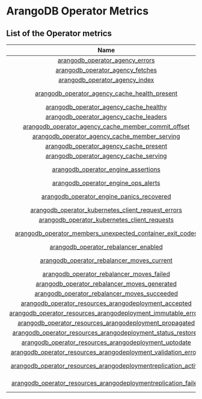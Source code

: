 # ArangoDB Operator Metrics

## List of the Operator metrics

<!-- START(metricsTable) -->
|                                                                 Name                                                                  |     Namespace     |       Group       |  Type   | Description                                                                           |
|:-------------------------------------------------------------------------------------------------------------------------------------:|:-----------------:|:-----------------:|:-------:|:--------------------------------------------------------------------------------------|
|                                [arangodb_operator_agency_errors](./arangodb_operator_agency_errors.md)                                | arangodb_operator |      agency       | Counter | Current count of agency cache fetch errors                                            |
|                               [arangodb_operator_agency_fetches](./arangodb_operator_agency_fetches.md)                               | arangodb_operator |      agency       | Counter | Current count of agency cache fetches                                                 |
|                                 [arangodb_operator_agency_index](./arangodb_operator_agency_index.md)                                 | arangodb_operator |      agency       |  Gauge  | Current index of the agency cache                                                     |
|                  [arangodb_operator_agency_cache_health_present](./arangodb_operator_agency_cache_health_present.md)                  | arangodb_operator |   agency_cache    |  Gauge  | Determines if local agency cache health is present                                    |
|                         [arangodb_operator_agency_cache_healthy](./arangodb_operator_agency_cache_healthy.md)                         | arangodb_operator |   agency_cache    |  Gauge  | Determines if agency is healthy                                                       |
|                         [arangodb_operator_agency_cache_leaders](./arangodb_operator_agency_cache_leaders.md)                         | arangodb_operator |   agency_cache    |  Gauge  | Determines agency leader vote count                                                   |
|            [arangodb_operator_agency_cache_member_commit_offset](./arangodb_operator_agency_cache_member_commit_offset.md)            | arangodb_operator |   agency_cache    |  Gauge  | Determines agency member commit offset                                                |
|                  [arangodb_operator_agency_cache_member_serving](./arangodb_operator_agency_cache_member_serving.md)                  | arangodb_operator |   agency_cache    |  Gauge  | Determines if agency member is reachable                                              |
|                         [arangodb_operator_agency_cache_present](./arangodb_operator_agency_cache_present.md)                         | arangodb_operator |   agency_cache    |  Gauge  | Determines if local agency cache is present                                           |
|                         [arangodb_operator_agency_cache_serving](./arangodb_operator_agency_cache_serving.md)                         | arangodb_operator |   agency_cache    |  Gauge  | Determines if agency is serving                                                       |
|                            [arangodb_operator_engine_assertions](./arangodb_operator_engine_assertions.md)                            | arangodb_operator |      engine       | Counter | Number of assertions invoked during Operator runtime                                  |
|                            [arangodb_operator_engine_ops_alerts](./arangodb_operator_engine_ops_alerts.md)                            | arangodb_operator |      engine       | Counter | Counter for actions which requires ops attention                                      |
|                      [arangodb_operator_engine_panics_recovered](./arangodb_operator_engine_panics_recovered.md)                      | arangodb_operator |      engine       | Counter | Number of Panics recovered inside Operator reconciliation loop                        |
|             [arangodb_operator_kubernetes_client_request_errors](./arangodb_operator_kubernetes_client_request_errors.md)             | arangodb_operator | kubernetes_client | Counter | Number of Kubernetes Client request errors                                            |
|                   [arangodb_operator_kubernetes_client_requests](./arangodb_operator_kubernetes_client_requests.md)                   | arangodb_operator | kubernetes_client | Counter | Number of Kubernetes Client requests                                                  |
|      [arangodb_operator_members_unexpected_container_exit_codes](./arangodb_operator_members_unexpected_container_exit_codes.md)      | arangodb_operator |      members      | Counter | Counter of unexpected restarts in pod (Containers/InitContainers/EphemeralContainers) |
|                           [arangodb_operator_rebalancer_enabled](./arangodb_operator_rebalancer_enabled.md)                           | arangodb_operator |    rebalancer     |  Gauge  | Determines if rebalancer is enabled                                                   |
|                     [arangodb_operator_rebalancer_moves_current](./arangodb_operator_rebalancer_moves_current.md)                     | arangodb_operator |    rebalancer     |  Gauge  | Define how many moves are currently in progress                                       |
|                      [arangodb_operator_rebalancer_moves_failed](./arangodb_operator_rebalancer_moves_failed.md)                      | arangodb_operator |    rebalancer     | Counter | Define how many moves failed                                                          |
|                   [arangodb_operator_rebalancer_moves_generated](./arangodb_operator_rebalancer_moves_generated.md)                   | arangodb_operator |    rebalancer     | Counter | Define how many moves were generated                                                  |
|                   [arangodb_operator_rebalancer_moves_succeeded](./arangodb_operator_rebalancer_moves_succeeded.md)                   | arangodb_operator |    rebalancer     | Counter | Define how many moves succeeded                                                       |
|          [arangodb_operator_resources_arangodeployment_accepted](./arangodb_operator_resources_arangodeployment_accepted.md)          | arangodb_operator |     resources     |  Gauge  | Defines if ArangoDeployment has been accepted                                         |
|  [arangodb_operator_resources_arangodeployment_immutable_errors](./arangodb_operator_resources_arangodeployment_immutable_errors.md)  | arangodb_operator |     resources     | Counter | Counter for deployment immutable errors                                               |
|        [arangodb_operator_resources_arangodeployment_propagated](./arangodb_operator_resources_arangodeployment_propagated.md)        | arangodb_operator |     resources     |  Gauge  | Defines if ArangoDeployment Spec is propagated                                        |
|   [arangodb_operator_resources_arangodeployment_status_restores](./arangodb_operator_resources_arangodeployment_status_restores.md)   | arangodb_operator |     resources     | Counter | Counter for deployment status restored                                                |
|          [arangodb_operator_resources_arangodeployment_uptodate](./arangodb_operator_resources_arangodeployment_uptodate.md)          | arangodb_operator |     resources     |  Gauge  | Defines if ArangoDeployment is uptodate                                               |
| [arangodb_operator_resources_arangodeployment_validation_errors](./arangodb_operator_resources_arangodeployment_validation_errors.md) | arangodb_operator |     resources     | Counter | Counter for deployment validation errors                                              |
| [arangodb_operator_resources_arangodeploymentreplication_active](./arangodb_operator_resources_arangodeploymentreplication_active.md) | arangodb_operator |     resources     |  Gauge  | Defines if ArangoDeploymentReplication is configured and running                      |
| [arangodb_operator_resources_arangodeploymentreplication_failed](./arangodb_operator_resources_arangodeploymentreplication_failed.md) | arangodb_operator |     resources     |  Gauge  | Defines if ArangoDeploymentReplication is in Failed phase                             |

<!-- END(metricsTable) -->